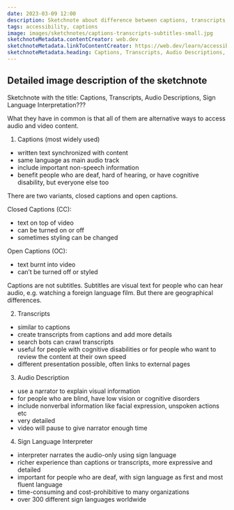 ```yaml
---
date: 2023-03-09 12:00
description: Sketchnote about difference between captions, transcripts, audio descriptions and sign language interpretation.
tags: accessibility, captions
image: images/sketchnotes/captions-transcripts-subtitles-small.jpg
sketchnoteMetadata.contentCreator: web.dev
sketchnoteMetadata.linkToContentCreator: https://web.dev/learn/accessibility/video-audio/
sketchnoteMetadata.heading: Captions, Transcripts, Audio Descriptions, Sign Language Interpretation
---
```


## Detailed image description of the sketchnote

Sketchnote with the title: Captions, Transcripts, Audio Descriptions, Sign Language Interpretation??? 

What they have in common is that all of them are alternative ways to access audio and video content.

1. Captions (most widely used) 

* written text synchronized with content
* same language as main audio track
* include important non-speech information
* benefit people who are deaf, hard of hearing, or have cognitive disability, but everyone else too

There are two variants, closed captions and open captions.

Closed Captions (CC):

* text on top of video
* can be turned on or off
* sometimes styling can be changed

Open Captions (OC):

* text burnt into video
* can’t be turned off or styled

Captions are not subtitles. Subtitles are visual text for people who can hear audio, e.g. watching a foreign language film. But there are geographical differences.

2. Transcripts

* similar to captions
* create transcripts from captions and add more details
* search bots can crawl transcripts
* useful for people with cognitive disabilities or for people who want to review the content at their own speed
* different presentation possible, often links to external pages

3. Audio Description

* use a narrator to explain visual information
* for people who are blind, have low vision or cognitive disorders
* include nonverbal information like facial expression, unspoken actions etc
* very detailed
* video will pause to give narrator enough time

4. Sign Language Interpreter

* interpreter narrates the audio-only using sign language
* richer experience than captions or transcripts, more expressive and detailed
* important for people who are deaf, with sign language as first and most fluent language
* time-consuming and cost-prohibitive to many organizations
* over 300 different sign languages worldwide

